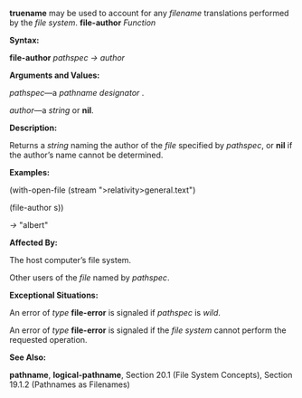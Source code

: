 **truename** may be used to account for any *filename* translations performed by the *file system*. **file-author** *Function* 

**Syntax:** 

**file-author** *pathspec → author* 

**Arguments and Values:** 

*pathspec*—a *pathname designator* . 

*author*—a *string* or **nil**. 



 

 

**Description:** 

Returns a *string* naming the author of the *file* specified by *pathspec*, or **nil** if the author’s name cannot be determined. 

**Examples:** 

(with-open-file (stream "&#62;relativity&#62;general.text") 

(file-author s)) 

*→* "albert" 

**Affected By:** 

The host computer’s file system. 

Other users of the *file* named by *pathspec*. 

**Exceptional Situations:** 

An error of *type* **file-error** is signaled if *pathspec* is *wild*. 

An error of *type* **file-error** is signaled if the *file system* cannot perform the requested operation. 

**See Also:** 

**pathname**, **logical-pathname**, Section 20.1 (File System Concepts), Section 19.1.2 (Pathnames as Filenames) 

